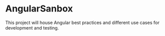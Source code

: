 # AngularSanbox

This project will house Angular best practices and different use cases for development and testing.
